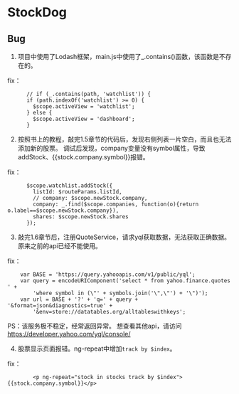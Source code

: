 # StockDog

## Bug
1. 项目中使用了Lodash框架，main.js中使用了_.contains()函数，该函数是不存在的。

fix：
```
      // if (_.contains(path, 'watchlist')) {
      if (path.indexOf('watchlist') >= 0) {
        $scope.activeView = 'watchlist';
      } else {
        $scope.activeView = 'dashboard';
      }
```

2. 按照书上的教程，敲完1.5章节的代码后，发现右侧列表一片空白，而且也无法添加新的股票。
调试后发现，company变量没有symbol属性，导致addStock、{{stock.company.symbol}}报错。

fix：
```
      $scope.watchlist.addStock({
        listId: $routeParams.listId,
        // company: $scope.newStock.company,
        company: _.find($scope.companies, function(o){return o.label==$scope.newStock.company}),
        shares: $scope.newStock.shares
      });
```

3. 敲完1.6章节后，注册QuoteService，请求yql获取数据，无法获取正确数据。原来之前的api已经不能使用。

fix：
```
    var BASE = 'https://query.yahooapis.com/v1/public/yql';
    var query = encodeURIComponent('select * from yahoo.finance.quotes ' +
        'where symbol in (\"' + symbols.join('\",\"') + '\")');
    var url = BASE + '?' + 'q=' + query + '&format=json&diagnostics=true' +
        '&env=store://datatables.org/alltableswithkeys';
```
PS：该服务极不稳定，经常返回异常。
想查看其他api，请访问 https://developer.yahoo.com/yql/console/

4. 股票显示页面报错。ng-repeat中增加`track by $index`。

fix：
```
        <p ng-repeat="stock in stocks track by $index">{{stock.company.symbol}}</p>

```

